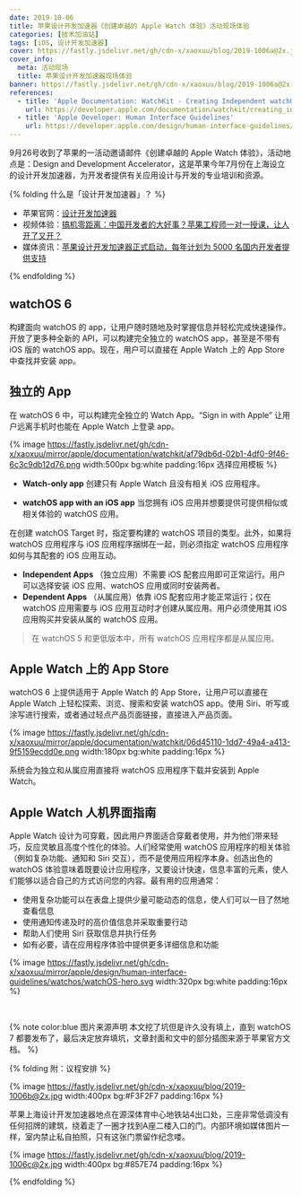 ```yaml
---
date: 2019-10-06
title: 苹果设计开发加速器《创建卓越的 Apple Watch 体验》活动现场体验
categories: [技术加油站]
tags: [iOS, 设计开发加速器]
cover: https://fastly.jsdelivr.net/gh/cdn-x/xaoxuu/blog/2019-1006a@2x.jpg
cover_info:
  meta: 活动现场
  title: 苹果设计开发加速器现场体验
banner: https://fastly.jsdelivr.net/gh/cdn-x/xaoxuu/blog/2019-1006a@2x.jpg
references:
  - title: 'Apple Documentation: WatchKit - Creating Independent watchOS Apps'
    url: https://developer.apple.com/documentation/watchkit/creating_independent_watchos_apps#3226960
  - title: 'Apple Developer: Human Interface Guidelines'
    url: https://developer.apple.com/design/human-interface-guidelines/watchos/overview/getting-started/
---
```


9月26号收到了苹果的一活动邀请邮件《创建卓越的 Apple Watch 体验》，活动地点是：Design and Development Accelerator，这是苹果今年7月份在上海设立的设计开发加速器，为开发者提供有关应用设计与开发的专业培训和资源。

<!-- more -->

{% folding 什么是「设计开发加速器」？ %}

- 苹果官网：[设计开发加速器](https://developer.apple.com/cn/accelerator/)
- 视频体验：[搞机零距离：中国开发者的大好事？苹果工程师一对一授课，让人开了又开？](https://www.bilibili.com/video/av58500736/?spm_id_from=333.788.videocard.7)
- 媒体资讯：[苹果设计开发加速器正式启动，每年计划为 5000 名国内开发者提供支持](https://sspai.com/post/55613)

{% endfolding %}

## watchOS 6

构建面向 watchOS 的 app，让用户随时随地及时掌握信息并轻松完成快速操作。开放了更多种全新的 API，可以构建完全独立的 watchOS app，甚至是不带有 iOS 版的 watchOS app。现在，用户可以直接在 Apple Watch 上的 App Store 中查找并安装 app。

## 独立的 App

在 watchOS 6 中，可以构建完全独立的 Watch App。“Sign in with Apple” 让用户远离手机时也能在 Apple Watch 上登录 app。

{% image https://fastly.jsdelivr.net/gh/cdn-x/xaoxuu/mirror/apple/documentation/watchkit/af79db6d-02b1-4df0-9f46-6c3c9db12d76.png width:500px bg:white padding:16px 选择应用模板 %}

- **Watch-only app**
  创建只有 Apple Watch 且没有相关 iOS 应用程序。

- **watchOS app with an iOS app**
  当您拥有 iOS 应用并想要提供可提供相似或相关体验的 watchOS 应用。

在创建 watchOS Target 时，指定要构建的 watchOS 项目的类型。此外，如果将 watchOS 应用程序与 iOS 应用程序捆绑在一起，则必须指定 watchOS 应用程序如何与其配套的 iOS 应用互动。

- **Independent Apps** （独立应用）不需要 iOS 配套应用即可正常运行。用户可以选择安装 iOS 应用、watchOS 应用或同时安装两者。
- **Dependent Apps** （从属应用）依靠 iOS 配套应用才能正常运行；仅在 watchOS 应用需要与 iOS 应用互动时才创建从属应用。用户必须使用其 iOS 应用购买并安装从属的 watchOS 应用。

> 在 watchOS 5 和更低版本中，所有 watchOS 应用程序都是从属应用。

## Apple Watch 上的 App Store

watchOS 6 上提供适用于 Apple Watch 的 App Store，让用户可以直接在 Apple Watch 上轻松探索、浏览、搜索和安装 watchOS app。使用 Siri、听写或涂写进行搜索，或者通过轻点产品页面链接，直接进入产品页面。

{% image https://fastly.jsdelivr.net/gh/cdn-x/xaoxuu/mirror/apple/documentation/watchkit/06d45110-1dd7-49a4-a413-9f5159ecdd0e.png width:180px bg:white padding:16px %}

系统会为独立和从属应用直接将 watchOS 应用程序下载并安装到 Apple Watch。

## Apple Watch 人机界面指南

Apple Watch 设计为可穿戴，因此用户界面适合穿戴者使用，并为他们带来轻巧，反应灵敏且高度个性化的体验。人们经常使用 watchOS 应用程序的相关体验（例如复杂功能、通知和 Siri 交互），而不是使用应用程序本身。创造出色的 watchOS 体验意味着既要设计应用程序，又要设计快速，信息丰富的元素，使人们能够以适合自己的方式访问您的内容。最有用的应用通常：

- 使用复杂功能可以在表盘上提供少量可能动态的信息，使人们可以一目了然地查看信息
- 使用通知传递及时的高价值信息并采取重要行动
- 帮助人们使用 Siri 获取信息并执行任务
- 如有必要，请在应用程序体验中提供更多详细信息和功能


{% image https://fastly.jsdelivr.net/gh/cdn-x/xaoxuu/mirror/apple/design/human-interface-guidelines/watchos/watchOS-hero.svg width:320px bg:white padding:16px %}

<br>

{% note color:blue 图片来源声明 本文挖了坑但是许久没有填上，直到 watchOS 7 都要发布了，最后决定放弃填坑，文章封面和文中的部分插图来源于苹果官方文档。 %}

{% folding 附：议程安排 %}

{% image https://fastly.jsdelivr.net/gh/cdn-x/xaoxuu/blog/2019-1006b@2x.jpg width:400px bg:#F3F2F7 padding:16px %}

苹果上海设计开发加速器地点在源深体育中心地铁站4出口处，三座非常低调没有任何招牌的建筑，绕着走了一圈才找到A座二楼入口的门。内部环境如媒体图片一样，室内禁止私自拍照，只有这张门票留作纪念喽。

{% image https://fastly.jsdelivr.net/gh/cdn-x/xaoxuu/blog/2019-1006c@2x.jpg width:400px bg:#857E74 padding:16px %}

{% endfolding %}
